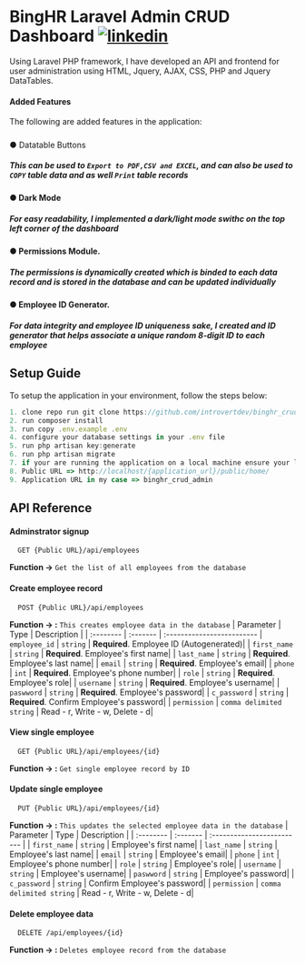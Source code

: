 
# BingHR Laravel Admin CRUD Dashboard [![linkedin](https://img.shields.io/badge/linkedin-0A66C2?style=for-the-badge&logo=linkedin&logoColor=white)](https://ng.linkedin.com/in/oyetade-tobi)

Using Laravel PHP framework, I have developed an API and frontend for user administration using HTML, Jquery, AJAX, CSS, PHP and Jquery DataTables.

#### Added Features
The following are added features in the application:
#####
● Datatable Buttons
##### This can be used to **``Export to PDF,CSV and EXCEL``**, and can also be used to **``COPY``** table data and as well **``Print``** table records
#### ● Dark Mode
##### For easy readability, I implemented a dark/light mode swithc on the top left corner of the dashboard

#### ● Permissions Module.
##### The permissions is dynamically created which is binded to each data record and is stored in the database and can be updated individually

#### ● Employee ID Generator.
##### For data integrity and employee ID uniqueness sake, I created and ID generator that helps associate a unique random 8-digit ID to each employee


## Setup Guide
To setup the application in your environment, follow the steps below:
```javascript
1. clone repo run git clone https://github.com/introvertdev/binghr_crud_admin.git
2. run composer install
3. run copy .env.example .env
4. configure your database settings in your .env file
5. run php artisan key:generate
6. run php artisan migrate
7. if your are running the application on a local machine ensure your local server (i.e WAMPP, XAMPP etc) is running and phpMydAdmin and Apache is running
8. Public URL => http://localhost/{application_url}/public/home/
9. Application URL in my case => binghr_crud_admin
```


## API Reference

#### Adminstrator signup

```http
  GET {Public URL}/api/employees
```
**Function ->**  `Get the list of all employees from the database`

#### Create employee record

```http
  POST {Public URL}/api/employees
```
 **Function -> :**  `This creates employee data in the database`
| Parameter | Type     | Description                |
| :-------- | :------- | :------------------------- |
`employee_id` | `string` | **Required**. Employee ID (Autogenerated)|
| `first_name` | `string` | **Required**. Employee's first name|
| `last_name` | `string` | **Required**. Employee's last name|
| `email` | `string` | **Required**. Employee's email|
| `phone` | `int` | **Required**. Employee's phone number|
| `role` | `string` | **Required**. Employee's role|
| `username` | `string` | **Required**. Employee's username|
| `paswword` | `string` | **Required**. Employee's password|
| `c_password` | `string` | **Required**. Confirm Employee's password|
| `permission` | `comma delimited string` | Read - r, Write - w, Delete - d|


#### View single employee

```http
  GET {Public URL}/api/employees/{id}
```

 **Function -> :**  `Get single employee record by ID`

#### Update single employee
```http
  PUT {Public URL}/api/employees/{id}
```
 **Function -> :**  `This updates the selected employee data in the database`
| Parameter | Type     | Description                |
| :-------- | :------- | :------------------------- |
| `first_name` | `string` |  Employee's first name|
| `last_name` | `string` |  Employee's last name|
| `email` | `string` |  Employee's email|
| `phone` | `int` | Employee's phone number|
| `role` | `string` |  Employee's role|
| `username` | `string` | Employee's username|
| `paswword` | `string` |  Employee's password|
| `c_password` | `string` | Confirm Employee's password|
| `permission` | `comma delimited string` | Read - r, Write - w, Delete - d|


#### Delete employee data

```http
  DELETE /api/employees/{id}
```

 **Function -> :**  `Deletes employee record from the database`


